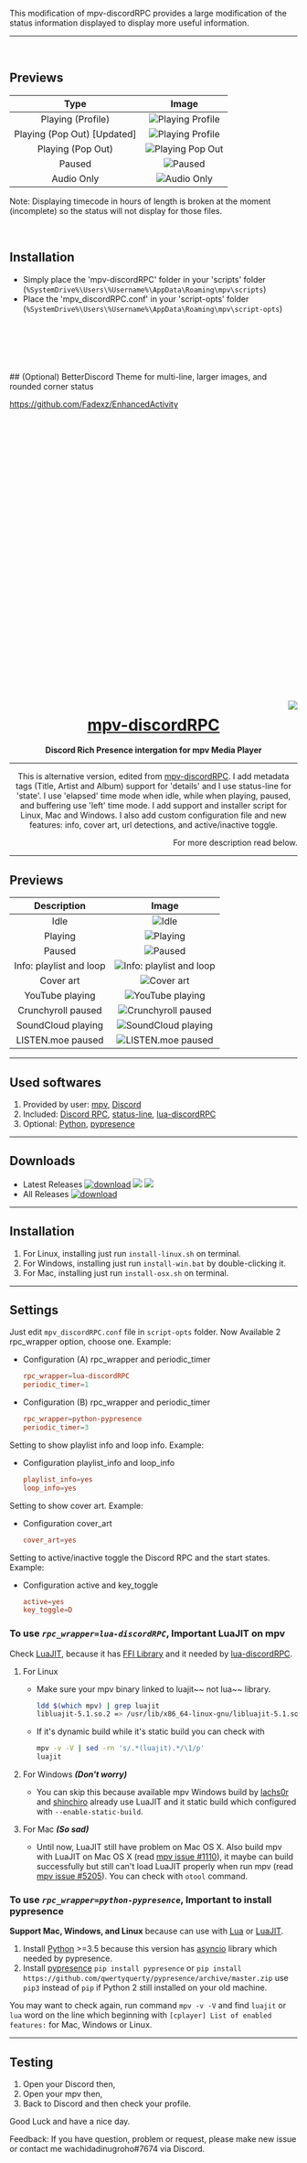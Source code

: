 This modification of mpv-discordRPC provides a large modification of the status information displayed to display more useful information.


---
 
 ‍

## Previews

| Type | Image |
| :-: | :-: |
| Playing (Profile) | ![Playing Profile](images/PlayingProfile.png)
| Playing (Pop Out) [Updated] | ![Playing Profile](images/PlayingPopOut2.gif)
| Playing (Pop Out) | ![Playing Pop Out](images/PlayingPopOut.png)
| Paused | ![Paused](images/PausedProfile.png)
| Audio Only | ![Audio Only](images/AudioOnlyProfile.png)

Note: Displaying timecode in hours of length is broken at the moment (incomplete) so the status will not display for those files.
 
 ‍

## Installation

- Simply place the 'mpv-discordRPC' folder in your 'scripts' folder (`%SystemDrive%\Users\%Username%\AppData\Roaming\mpv\scripts`)
- Place the 'mpv_discordRPC.conf' in your 'script-opts' folder (`%SystemDrive%\Users\%Username%\AppData\Roaming\mpv\script-opts`)
 
 ‍
---
 ‍
 
 ‍## (Optional) BetterDiscord Theme for multi-line, larger images, and rounded corner status
 
 https://github.com/Fadexz/EnhancedActivity
 
 ‍
 
 ‍
 
 ‍
 
 ‍
 
 ‍
 
 ‍
 
 ‍ 
 ‍
 
 ‍
 
 ‍
 
 ‍
 
 ‍
 
 ‍
 
 ‍
 
 ‍
 
 ‍
 
 ‍
 
<center><img align="right" src="images/buffering_mpv_stream.png"></center>
<h1 align="center"><a href="https://github.com/cniw/mpv-discordRPC">mpv-discordRPC</a></h1>
<p align="center"><b>Discord Rich Presence intergation for mpv Media Player</b></p>
<hr><p align="center">
This is alternative version, edited from <a href="https://github.com/noaione/mpv-discordRPC">mpv-discordRPC</a>.
I add metadata tags (Title, Artist and Album) support for 'details' and I use status-line for 'state'.
I use 'elapsed' time mode when idle, while when playing, paused, and buffering use 'left' time mode.
I add support and installer script for Linux, Mac and Windows.
I also add custom configuration file and new features: info, cover art, url detections, and active/inactive toggle.
</p><p align="right">
For more description read below.
</p>

---

## Previews

| Description | Image |
| :-: | :-: |
| Idle | ![Idle](images/idle.png)
| Playing | ![Playing](images/playing.png)
| Paused | ![Paused](images/paused.png)
| Info: playlist and loop | ![Info: playlist and loop](images/info.png)
| Cover art | ![Cover art](images/coverart.png)
| YouTube playing | ![YouTube playing](images/playing_youtube.png)
| Crunchyroll paused  | ![Crunchyroll paused](images/paused_crunchyroll.png)
| SoundCloud playing | ![SoundCloud playing](images/playing_soundcloud.png)
| LISTEN.moe paused  | ![LISTEN.moe paused](images/paused_listen_moe.png)

---

## Used softwares

1. Provided by user: [mpv][mpv], [Discord][discord]
2. Included: [Discord RPC][discord-rpc], [status-line][status-line],
[lua-discordRPC][lua-discordRPC]
3. Optional: [Python][python], [pypresence][pypresence]

---

## Downloads

- Latest Releases [![download](https://img.shields.io/github/downloads/cniw/mpv-discordRPC/latest/total.svg)](https://github.com/cniw/mpv-discordRPC/releases/latest)
 ![](https://img.shields.io/github/release/cniw/mpv-discordRPC.svg)
 ![](https://img.shields.io/github/release-date/cniw/mpv-discordRPC.svg)
- All Releases [![download](https://img.shields.io/github/downloads/cniw/mpv-discordRPC/total.svg)](https://github.com/cniw/mpv-discordRPC/releases)

---

## Installation

1. For Linux, installing just run `install-linux.sh` on terminal.
2. For Windows, installing just run `install-win.bat` by double-clicking it.
3. For Mac, installing just run `install-osx.sh` on terminal.

---

## Settings

Just edit `mpv_discordRPC.conf` file in `script-opts` folder. Now Available 2
rpc_wrapper option, choose one. Example:

* Configuration (A) rpc_wrapper and periodic_timer

    ```conf
    rpc_wrapper=lua-discordRPC
    periodic_timer=1
    ```

* Configuration (B) rpc_wrapper and periodic_timer

    ```conf
    rpc_wrapper=python-pypresence
    periodic_timer=3
    ```

Setting to show playlist info and loop info. Example:

* Configuration playlist_info and loop_info

    ```conf
    playlist_info=yes
    loop_info=yes
    ```

Setting to show cover art. Example:

* Configuration cover_art

    ```conf
    cover_art=yes
    ```

Setting to active/inactive toggle the Discord RPC and the start states. Example:

* Configuration active and key_toggle

    ```conf
    active=yes
    key_toggle=D
    ```

### To use _`rpc_wrapper=lua-discordRPC`_, Important LuaJIT on mpv

Check [LuaJIT][luajit], because it has [FFI Library][ext_ffi] and it needed by
[lua-discordRPC][lua-discordRPC].

1. For Linux
    - Make sure your mpv binary linked to luajit~~ not lua~~ library.

        ```bash
        ldd $(which mpv) | grep luajit
        libluajit-5.1.so.2 => /usr/lib/x86_64-linux-gnu/libluajit-5.1.so.2 (0x00007f32e9a83000)
        ```

    - If it's dynamic build while it's static build you can check with

        ```bash
        mpv -v -V | sed -rn 's/.*(luajit).*/\1/p'
        luajit
        ```

2. For Windows ***(Don't worry)***
   - You can skip this because available mpv Windows build by [lachs0r][lachs0r]
   and [shinchiro][shinchiro] already use LuaJIT and it static build which
   configured with `--enable-static-build`.
3. For Mac ***(So sad)***
   - Until now, LuaJIT still have problem on Mac OS X. Also build mpv with
   LuaJIT on Mac OS X (read [mpv issue #1110][mpv issue #1110]), it maybe can
   build successfully but still can't load LuaJIT properly when run mpv (read
   [mpv issue #5205][mpv issue #5205]). You can check with `otool` command.

### To use _`rpc_wrapper=python-pypresence`_, Important to install pypresence

**Support Mac, Windows, and Linux** because can use with [Lua][lua] or [LuaJIT][luajit].

1. Install [Python][python] >=3.5 because this version has [asyncio][asyncio]
library which needed by pypresence.
2. Install [pypresence][pypresence] `pip install pypresence` or `pip install
https://github.com/qwertyquerty/pypresence/archive/master.zip` use `pip3`
instead of `pip` if Python 2 still installed on your old machine.

You may want to check again, run command `mpv -v -V` and find `luajit` or `lua`
word on the line which beginning with `[cplayer] List of enabled features:` for
Mac, Windows or Linux.

---

## Testing

1. Open your Discord then,
2. Open your mpv then,
3. Back to Discord and then check your profile.

Good Luck and have a nice day.

Feedback: If you have question, problem or request, please make new issue or
contact me wachidadinugroho#7674 via Discord.

[mpv]: https://mpv.io/installation/
[discord]: https://discordapp.com/download
[discord-rpc]: https://github.com/discordapp/discord-rpc
[lua-discordRPC]: https://github.com/pfirsich/lua-discordRPC
[pypresence]: https://github.com/qwertyquerty/pypresence
[status-line]: https://github.com/mpv-player/mpv/raw/master/TOOLS/lua/status-line.lua
[luajit]: http://luajit.org/
[ext_ffi]: http://luajit.org/ext_ffi.html
[lua]: https://www.lua.org/
[mpv issue #1110]: https://github.com/mpv-player/mpv/issues/1110
[mpv issue #5205]: https://github.com/mpv-player/mpv/issues/5205
[lachs0r]: https://mpv.srsfckn.biz/
[shinchiro]: https://sourceforge.net/projects/mpv-player-windows/files
[python]: https://www.python.org/downloads/
[asyncio]: https://docs.python.org/3/library/asyncio.html
